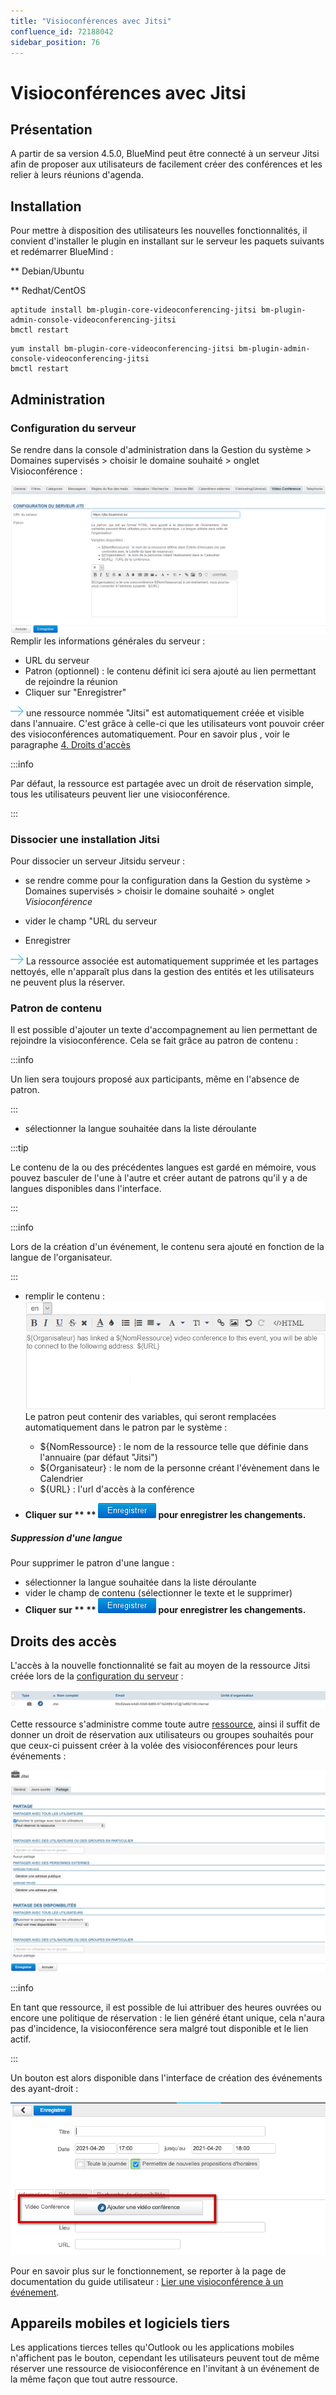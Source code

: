 ```yaml
---
title: "Visioconférences avec Jitsi"
confluence_id: 72188042
sidebar_position: 76
---
```

# Visioconférences avec Jitsi


## Présentation

A partir de sa version 4.5.0, BlueMind peut être connecté à un serveur Jitsi afin de proposer aux utilisateurs de facilement créer des conférences et les relier à leurs réunions d'agenda.


## Installation

Pour mettre à disposition des utilisateurs les nouvelles fonctionnalités, il convient d'installer le plugin en installant sur le serveur les paquets suivants et redémarrer BlueMind :


**
Debian/Ubuntu


**
Redhat/CentOS


```
aptitude install bm-plugin-core-videoconferencing-jitsi bm-plugin-admin-console-videoconferencing-jitsi
bmctl restart
```


```
yum install bm-plugin-core-videoconferencing-jitsi bm-plugin-admin-console-videoconferencing-jitsi
bmctl restart
```


## Administration

### Configuration du serveur

Se rendre dans la console d'administration dans la Gestion du système > Domaines supervisés > choisir le domaine souhaité > onglet Visioconférence :

![](../../../attachments/72188042/72194048.png)Remplir les informations générales du serveur :

- URL du serveur
- Patron (optionnel) : le contenu définit ici sera ajouté au lien permettant de rejoindre la réunion
- Cliquer sur "Enregistrer"


![](../../../attachments/57769989/69896490.png) une ressource nommée "Jitsi" est automatiquement créée et visible dans l'annuaire. C'est grâce à celle-ci que les utilisateurs vont pouvoir créer des visioconférences automatiquement. Pour en savoir plus , voir le paragraphe [4. Droits d'accès](#VisioconferencesavecJitsi-gestion)


:::info

Par défaut, la ressource est partagée avec un droit de réservation simple, tous les utilisateurs peuvent lier une visioconférence.

:::

### Dissocier une installation Jitsi

Pour dissocier un serveur Jitsidu serveur :

- se rendre comme pour la configuration dans la Gestion du système > Domaines supervisés > choisir le domaine souhaité > onglet *Visioconférence*
- vider le champ "URL du serveur

- Enregistrer


![](../../../attachments/72188042/72194044.png) La ressource associée est automatiquement supprimée et les partages nettoyés, elle n'apparaît plus dans la gestion des entités et les utilisateurs ne peuvent plus la réserver.

### Patron de contenu

Il est possible d'ajouter un texte d'accompagnement au lien permettant de rejoindre la visioconférence. Cela se fait grâce au patron de contenu :


:::info

Un lien sera toujours proposé aux participants, même en l'absence de patron.

:::

- sélectionner la langue souhaitée dans la liste déroulante


:::tip

Le contenu de la ou des précédentes langues est gardé en mémoire, vous pouvez basculer de l'une à l'autre et créer autant de patrons qu'il y a de langues disponibles dans l'interface.

:::


:::info

Lors de la création d'un événement, le contenu sera ajouté en fonction de la langue de l'organisateur.

:::

- remplir le contenu :
![](../../../attachments/72188042/72194049.png)
Le patron peut contenir des variables, qui seront remplacées automatiquement dans le patron par le système :

    - ${NomRessource} : le nom de la ressource telle que définie dans l'annuaire (par défaut "Jitsi")
    - ${Organisateur} : le nom de la personne créant l'évènement dans le Calendrier
    - ${URL} : l'url d'accès à la conférence
-  **Cliquer sur ** ** ![](../../../attachments/72188042/72194053.png) pour enregistrer les changements.** 


##### Suppression d'une langue

Pour supprimer le patron d'une langue :

- sélectionner la langue souhaitée dans la liste déroulante
- vider le champ de contenu (sélectionner le texte et le supprimer)
-  **Cliquer sur ** ** ![](../../../attachments/72188042/72194053.png) pour enregistrer les changements.** 


## Droits des accès

L'accès à la nouvelle fonctionnalité se fait au moyen de la ressource Jitsi créée lors de la [configuration du serveur](http://forge.bluemind.net#configuration) :

![](../../../attachments/72188042/72194052.png)

Cette ressource s'administre comme toute autre [ressource](/Guide_de_l_administrateur/Gestion_des_entités/Ressources/), ainsi il suffit de donner un droit de réservation aux utilisateurs ou groupes souhaités pour que ceux-ci puissent créer à la volée des visioconférences pour leurs événements :

![](../../../attachments/72188042/72194051.png)


:::info

En tant que ressource, il est possible de lui attribuer des heures ouvrées ou encore une politique de réservation : le lien généré étant unique, cela n'aura pas d'incidence, la visioconférence sera malgré tout disponible et le lien actif.

:::

Un bouton est alors disponible dans l'interface de création des événements des ayant-droit :

![](../../../attachments/72188042/72194050.png)

Pour en savoir plus sur le fonctionnement, se reporter à la page de documentation du guide utilisateur : [Lier une visioconférence à un événement](/Guide_de_l_utilisateur/L_agenda/Lier_une_visioconférence_à_un_événement/).

## Appareils mobiles et logiciels tiers

Les applications tierces telles qu'Outlook ou les applications mobiles n'affichent pas le bouton, cependant les utilisateurs peuvent tout de même réserver une ressource de visioconférence en l'invitant à un événement de la même façon que tout autre ressource.


